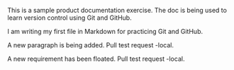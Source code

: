 This is a sample product documentation exercise. The doc is being used to learn version control using Git and GitHub.

I am writing my first file in Markdown for practicing Git and GitHub. 

A new paragraph is being added. Pull test request -local. 

A new requirement has been floated. Pull test request -local. 

